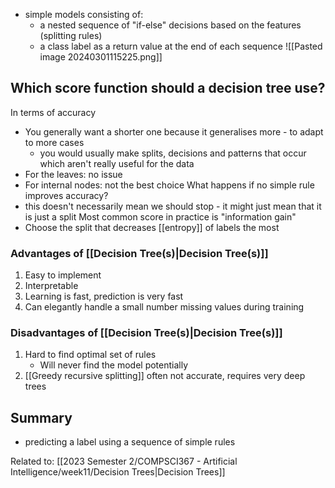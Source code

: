- simple models consisting of:
	- a nested sequence of "if-else" decisions based on the features (splitting rules)
	- a class label as a return value at the end of each sequence
![[Pasted image 20240301115225.png]]

## Which score function should a decision tree use?
In terms of accuracy
- You generally want a shorter one because it generalises more - to adapt to more cases
	- you would usually make splits, decisions and patterns that occur which aren't really useful for the data
- For the leaves: no issue
- For internal nodes: not the best choice
What happens if no simple rule improves accuracy?
- this doesn't necessarily mean we should stop - it might just mean that it is just a split
Most common score in practice is "information gain"
- Choose the split that decreases [[entropy]] of labels the most

### Advantages of [[Decision Tree(s)|Decision Tree(s)]]
1. Easy to implement
2. Interpretable
3. Learning is fast, prediction is very fast
4. Can elegantly handle a small number missing values during training
### Disadvantages of [[Decision Tree(s)|Decision Tree(s)]]
1. Hard to find optimal set of rules
	- Will never find the model potentially
2. [[Greedy recursive splitting]] often not accurate, requires very deep trees

## Summary
- predicting a label using a sequence of simple rules

Related to: [[2023 Semester 2/COMPSCI367 - Artificial Intelligence/week11/Decision Trees|Decision Trees]]